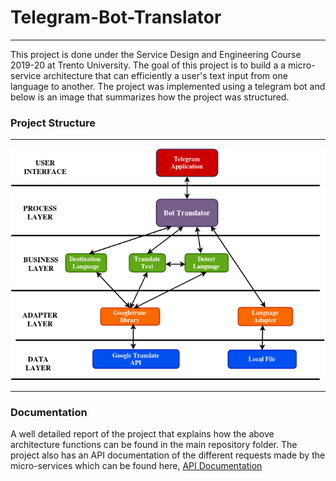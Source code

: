 # Telegram-Bot-Translator 
***

This project is done under the Service Design and Engineering Course 2019-20 at Trento University. 
The goal of this project is to build a a micro-service architecture that can efficiently a user's text input from one language to another. The project was implemented using a telegram bot and below is an image that summarizes how the project was structured.

### Project Structure  
***

![Image of project structure ](https://github.com/lawrencearaa/Telegram-Bot-Translator/blob/master/architecture.png)
***




### Documentation
A well detailed report of the project that explains how the above architecture functions can be found in the main repository folder. The project also has an API documentation of the different requests made by the micro-services which can be found here, [API Documentation](https://documenter.getpostman.com/view/9110031/TVKBZJqJ)
